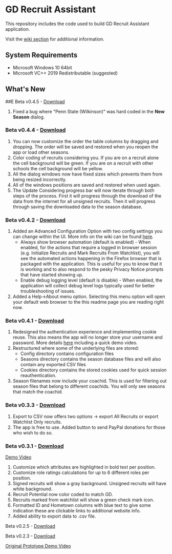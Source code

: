 # GD Recruit Assistant
This repository includes the code used to build GD Recruit Assistant application.

Visit the [wiki section](https://github.com/ebzimny01/gd-recruit/wiki) for additional information.

## System Requirements
* Microsoft Windows 10 64bit
* Microsoft VC++ 2019 Redistributable (suggested)

## What's New

##E Beta v0.4.5 - [Download](https://gdrecruit.s3.amazonaws.com/beta/gdrecruit_beta.exe)
1. Fixed a bug where "Penn State (Wilkinson)" was hard coded in the **New Season** dialog.

### Beta v0.4.4 - [Download](https://gdrecruit.s3.amazonaws.com/beta/gdrecruit_beta.exe?versionId=VCrzaKZ99bWKy8i9I5CQesPyteMqT9Pn)
1. You can now customize the order the table columns by dragging and dropping. The order will be saved and restored when you reopen the app or load other seasons.
2. Color coding of recruits considering you. If you are on a recruit alone the cell background will be green. If you are on a recruit with other schools the cell background will be yellow.
3. All the dialog windows now have fixed sizes which prevents them from being resized incorrectly.
4. All of the windows positions are saved and restored when used again.
5. The Update Considering progress bar will now iterate through both steps of the process. First it will progress through the download of the data from the internet for all unsigned recruits. Then it will progress through saving the downloaded data to the season database.

### Beta v0.4.2 - [Download](https://gdrecruit.s3.amazonaws.com/beta/gdrecruit_beta.exe?versionId=Z1Tx8LrAozQ50gSCdgLjh93_8lat.ZRU)
1. Added an Advanced Configuration Option with two config settings you can change within the UI. More info on the wiki can be found [here](https://github.com/ebzimny01/gd-recruit/wiki/BETA-v0.4.2).
   * Always show browser automation (default is enabled) - When enabled, for the actions that require a logged in browser session (e.g. Initialize Recruits and Mark Recruits From Watchlist), you will see the automated actions happening in the Firefox browser that is packaged with the application. This is useful for you to know that it is working and to also respond to the pesky Privacy Notice prompts that have started showing up.
   * Enable debug logging level (default is disable) - When enabled, the application will collect debug level logs typically used for better troubleshooting of issues.
2. Added a Help->About menu option. Selecting this menu option will open your default web browser to the this readme page you are reading right now.

### Beta v0.4.1 - [Download](https://gdrecruit.s3.amazonaws.com/beta/gdrecruit_beta.exe?versionId=idokj49OdM0XRgCFNEnmSgzBetU6rbId)
1. Redesigned the authentication experience and implementing cookie reuse. This also means the app will no longer store your username and password. More details [here](https://github.com/ebzimny01/gd-recruit/wiki/New-Auth-Process-in-BETA-v0.4.1) including a quick demo video.
2. Restructured where some of the underlying files are stored:
   * Config directory contains configuration files
   * Seasons directory contains the season database files and will also contain any exported CSV files
   * Cookies directory contains the stored cookies used for quick session reauthentication.
3. Season filenames now include your coachid. This is used for filtering out season files that belong to different coachids. You will only see seasons that match the coachid.

### Beta v0.3.3 - [Download](https://gdrecruit.s3.amazonaws.com/beta/gdrecruit_beta.exe?versionId=08lKdBfSd_dE_jmkoyl90gqIrHE5o_B1)
1. Export to CSV now offers two options -> export All Recruits or export Watchlist Only recruits.
2. The app is free to use. Added button to send PayPal donations for those who wish to do so.

### Beta v0.3.1 - [Download](https://gdrecruit.s3.amazonaws.com/beta/gdrecruit_beta_0_3_1.exe)
[Demo Video](https://youtu.be/Bw7YjvAWvPU)
1. Customize which attributes are highlighted in bold text per position.
2. Customize role ratings calculations for up to 6 different roles per position.
3. Signed recruits will show a gray background. Unsigned recruits will have white background.
4. Recruit Potential now color coded to match GD.
5. Recruits marked from watchlist will show a green check mark icon.
6. Formatted ID and Hometown columns with blue text to give some indication these are clickable links to additional website info.
7. Added ability to export data to .csv file.

Beta v0.2.5 - [Download](https://gdrecruit.s3.amazonaws.com/beta/gdrecruit_beta_0_2_5.exe)

Beta v0.2.3 - [Download](https://gdrecruit.s3.amazonaws.com/beta/gdrecruit_beta.exe?versionId=6kHR4uZ69DNOjNZbgcQ5RqRO9zDFLOUV)

[Original Prototype Demo Video](https://youtu.be/rj0khucVjzc)
